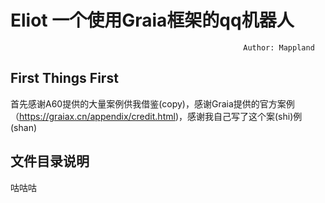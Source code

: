 # Eliot 一个使用Graia框架的qq机器人
														Author: Mappland
## First Things First
首先感谢A60提供的大量案例供我借鉴(copy)，感谢Graia提供的官方案例（https://graiax.cn/appendix/credit.html)，感谢我自己写了这个案(shi)例(shan)

## 文件目录说明
咕咕咕
